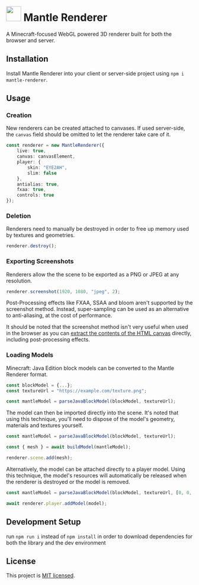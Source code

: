 # <img src="https://github.com/auraside/mantle-renderer/raw/main/assets/Mantle%20Icon.svg" height=40 /> Mantle Renderer
A Minecraft-focused WebGL powered 3D renderer built for both the browser and server.

## Installation
Install Mantle Renderer into your client or server-side project using `npm i mantle-renderer`.


## Usage

### Creation
New renderers can be created attached to canvases. If used server-side, the `canvas` field should be omitted to let the renderer take care of it.
```ts
const renderer = new MantleRenderer({
    live: true,
    canvas: canvasElement,
    player: {
        skin: "EYE2AH",
        slim: false
    },
    antialias: true,
    fxaa: true,
    controls: true
});
```


### Deletion
Renderers need to manually be destroyed in order to free up memory used by textures and geometries.
```ts
renderer.destroy();
```


### Exporting Screenshots
Renderers allow the the scene to be exported as a PNG or JPEG at any resolution.
```ts
renderer.screenshot(1920, 1080, "jpeg", 2);
```
Post-Processing effects like FXAA, SSAA and bloom aren't supported by the screenshot method. Instead, super-sampling can be used as an alternative to anti-aliasing, at the cost of performance.

It should be noted that the screenshot method isn't very useful when used in the browser as you can [extract the contents of the HTML canvas](https://developer.mozilla.org/en-US/docs/Web/API/HTMLCanvasElement/toDataURL) directly, including post-processing effects.


### Loading Models
Minecraft: Java Edition block models can be converted to the Mantle Renderer format.
```ts
const blockModel = {...};
const textureUrl = "https://example.com/texture.png";

const mantleModel = parseJavaBlockModel(blockModel, textureUrl);
```
The model can then be imported directly into the scene. It's noted that using this technique, you'll need to dispose of the model's geometry, materials and textures yourself.
```ts
const mantleModel = parseJavaBlockModel(blockModel, textureUrl);

const { mesh } = await buildModel(mantleModel);

renderer.scene.add(mesh);
```

Alternatively, the model can be attached directly to a player model. Using this technique, the model's resources will automatically be released when the renderer is destroyed or the model is removed.
```ts
const mantleModel = parseJavaBlockModel(blockModel, textureUrl, [0, 0, 0], renderer.player.getBodyPart("head"));

await renderer.player.addModel(model);
```



## Development Setup

run `npm run i` instead of `npm install` in order to download dependencies for both the library and the dev environment

## License
This project is [MIT licensed](https://github.com/auraside/mantle-renderer/blob/main/LICENSE).